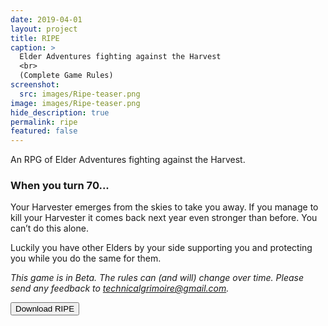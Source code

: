 ```yaml
---
date: 2019-04-01
layout: project
title: RIPE
caption: >
  Elder Adventures fighting against the Harvest
  <br>
  (Complete Game Rules)
screenshot:
  src: images/Ripe-teaser.png
image: images/Ripe-teaser.png
hide_description: true
permalink: ripe
featured: false
---
```


An RPG of Elder Adventures fighting against the Harvest.

### When you turn 70...

Your Harvester emerges from the skies to take you away. If you manage to kill your Harvester it comes back next year even stronger than before. You can’t do this alone. 

Luckily you have other Elders by your side supporting you and protecting you while you do the same for them.

*This game is in Beta. The rules can (and will) change over time. Please send any feedback to technicalgrimoire@gmail.com.*

<div class="row centerButtons">
 <div class="col-md-7 col-7">
    <button class="btn wyrd-btn" onclick="location.href='/files/Ripe_Beta22.pdf'" type="button">Download RIPE</button>
 </div>
</div>
